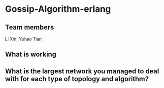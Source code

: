 # Gossip-Algorithm-erlang
## Team members
Li Xin, Yuhao Tian
## What is working
## What is the largest network you managed to deal with for each type of topology and algorithm?
